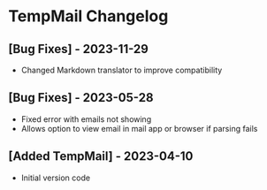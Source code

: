 # TempMail Changelog

## [Bug Fixes] - 2023-11-29

- Changed Markdown translator to improve compatibility

## [Bug Fixes] - 2023-05-28

- Fixed error with emails not showing
- Allows option to view email in mail app or browser if parsing fails

## [Added TempMail] - 2023-04-10

- Initial version code